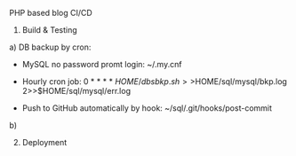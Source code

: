 PHP based blog CI/CD

1. Build & Testing

a) DB backup by cron:

- MySQL no password promt login:
~/.my.cnf

- Hourly cron job:
0 * * * * $HOME/dbsbkp.sh >>$HOME/sql/mysql/bkp.log 2>>$HOME/sql/mysql/err.log

- Push to GitHub automatically by hook:
~/sql/.git/hooks/post-commit

b)

2. Deployment
